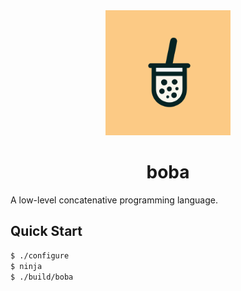 <div align="center">
  <img src="assets/logo.svg" width="200" />

# boba
</div>

A low-level concatenative programming language.

## Quick Start

```bash
$ ./configure
$ ninja
$ ./build/boba
```
